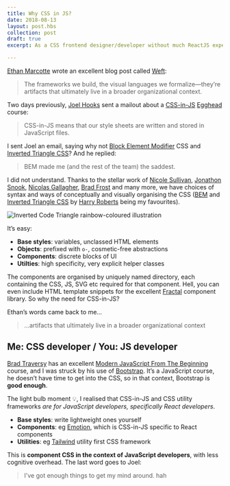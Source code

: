 ```yaml
---
title: Why CSS in JS?
date: 2018-08-13
layout: post.hbs
collection: post
draft: true
excerpt: As a CSS frontend designer/developer without much ReactJS experience, it’s taken me a while to understand why CSS-in-JS is so popular in the React world. Now I think I know…

---
```


[Ethan Marcotte](https://twitter.com/beep) wrote an excellent blog post called [Weft](https://ethanmarcotte.com/wrote/weft/):

> The frameworks we build, the visual languages we formalize—they’re artifacts that ultimately live in a broader organizational context.

Two days previously, [Joel Hooks](https://mobile.twitter.com/jhooks/) sent a mailout about a [CSS-in-JS](https://egghead.io/courses/convert-scss-sass-to-css-in-js) [Egghead](https://mobile.twitter.com/eggheadio) course:

> CSS-in-JS means that our style sheets are written and stored in JavaScript files.

I sent Joel an email, saying why not [Block Element Modifier](https://csswizardry.com/2013/01/mindbemding-getting-your-head-round-bem-syntax/) CSS and [Inverted Triangle CSS](https://www.xfive.co/blog/itcss-scalable-maintainable-css-architecture/)? And he replied:

>  BEM made me (and the rest of the team) the saddest. 

I did not understand. Thanks to the stellar work of [Nicole Sullivan](https://twitter.com/stubbornella), [Jonathon Snook](https://smacss.com/), [Nicolas Gallagher](https://github.com/suitcss/), [Brad Frost](http://bradfrost.com/) and many more, we have choices of syntax and ways of conceptually and visually organising the CSS ([BEM](https://bem.info/) and [Inverted Triangle CSS](https://github.com/sonniesedge/inuitcss-guide) by [Harry Roberts](https://csswizardry.com/) being my favourites).

![Inverted Code Triangle rainbow-coloured illustration](https://www.indiego.org.uk/assets/img/inverted-code-triangle.png)

It’s easy:

* **Base styles**: variables, unclassed HTML elements
* **Objects**: prefixed with `o-`, cosmetic-free abstractions
* **Components**: discrete blocks of UI
* **Utilties**: high specificity, very explicit helper classes

The components are organised by uniquely named directory, each containing the CSS, JS, SVG etc required for that component. Hell, you can even include HTML template snippets for the excellent [Fractal]() component library. So why the need for CSS-in-JS? 

Ethan’s words came back to me…

> …artifacts that ultimately live in a broader organizational context

## Me: CSS developer / You: JS developer

[Brad Traversy](http://traversymedia.com/) has an excellent [Modern JavaScript From The Beginning](http://traversymedia.com/#courses) course, and I was struck by his use of [Bootstrap](https://getbootstrap.com/). It’s a JavaScript course, he doesn’t have time to get into the CSS, so in that context, Bootstrap is **good enough**.

The light bulb moment 💡, I realised that CSS-in-JS and CSS utility frameworks _are for JavaScript developers, specifically React developers_. 

* **Base styles**: write lightweight ones yourself
* **Components**: eg [Emotion](https://emotion.sh/), which is CSS-in-JS specific to React components 
* **Utilities**: eg [Tailwind](https://tailwindcss.com/docs/what-is-tailwind/) utility first CSS framework

This is **component CSS in the context of JavaScript developers**, with less cognitive overhead. The last word goes to Joel:

> I've got enough things to get my mind around. hah

